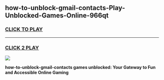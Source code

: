 
## how-to-unblock-gmail-contacts-Play-Unblocked-Games-Online-966qt
<h3>
<a href="https://premium76.site?title=how-to-unblock-gmail-contacts&ref=25A">CLICK TO PLAY</a></h3>
<hr>

<h3>
<a href="https://premium76.site?title=how-to-unblock-gmail-contacts&ref=25A">CLICK 2 PLAY</a>
  
</h3>

<a href="https://premium76.site?title=how-to-unblock-gmail-contacts&ref=25A"><img src="https://clearcache.store/games.png"></a>


**how-to-unblock-gmail-contacts games unblocked: Your Gateway to Fun and Accessible Online Gaming**
